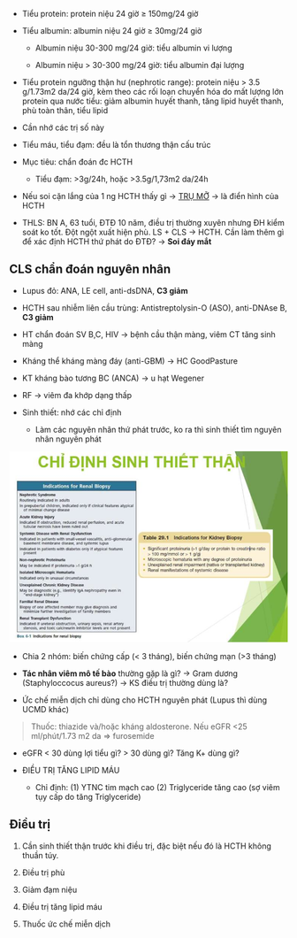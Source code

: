 - Tiểu protein: protein niệu 24 giờ ≥ 150mg/24 giờ  
  
- Tiểu albumin: albumin niệu 24 giờ ≥ 30mg/24 giờ  
  
	- Albumin niệu 30-300 mg/24 giờ: tiểu albumin vi lượng  
  
	- Albumin niệu > 30-300 mg/24 giờ: tiểu albumin đại lượng  
  
- Tiểu protein ngưỡng thận hư (nephrotic range): protein niệu > 3.5 g/1.73m2 da/24 giờ, kèm theo các rối loạn chuyển hóa do mất lượng lớn protein qua nước tiểu: giảm albumin huyết thanh, tăng lipid huyết thanh, phù toàn thân, tiểu lipid
  

  
- Cần nhớ các trị số này
  
- Tiểu máu, tiểu đạm: đều là tổn thương thận cấu trúc
  
- Mục tiêu: chẩn đoán đc HCTH
  
	- Tiểu đạm: >3g/24h, hoặc >3.5g/1,73m2 da/24h
  
- Nếu soi cặn lắng của 1 ng HCTH thấy gì -> [TRỤ MỠ](./B%E1%BA%A4T%20TH%C6%AF%E1%BB%9CNG%20C%E1%BA%B6N%20L%E1%BA%AENG%20N%C6%AF%E1%BB%9AC%20TI%E1%BB%82U.md#Hội%20chứng%20thận%20hư) -> là điển hình của HCTH
  
- THLS: BN A, 63 tuổi, ĐTĐ 10 năm, điều trị thường xuyên nhưng ĐH kiểm soát ko tốt. Đột ngột xuất hiện phù. LS + CLS -> HCTH. Cần làm thêm gì để xác định HCTH thứ phát do ĐTĐ? -> **Soi đáy mắt**
  
## CLS chẩn đoán nguyên nhân
  
- Lupus đỏ: ANA, LE cell, anti-dsDNA, **C3 giảm**
  
- HCTH sau nhiễm liên cầu trùng: Antistreptolysin-O (ASO), anti-DNAse B, **C3 giảm**
  
- HT chẩn đoán SV B,C, HIV -> bệnh cầu thận màng, viêm CT tăng sinh màng
  
- Kháng thể kháng màng đáy (anti-GBM) -> HC GoodPasture
  
- KT kháng bào tương BC (ANCA) -> u hạt Wegener
  
- RF -> viêm đa khớp dạng thấp
  

  
- Sinh thiết: nhớ các chỉ định
  
	- Làm các nguyên nhân thứ phát trước, ko ra thì sinh thiết tìm nguyên nhân nguyên phát
  
![Buổi 14 - Hệ thận niệu (nội)-1687358559407.jpeg](../../../../200%20Files/image/image/Bu%E1%BB%95i%2014%20-%20H%E1%BB%87%20th%E1%BA%ADn%20ni%E1%BB%87u%20(n%E1%BB%99i)-1687358559407.jpeg)
  

  
- Chia 2 nhóm: biến chứng cấp (< 3 tháng), biến chứng mạn (>3 tháng)
  
- **Tác nhân viêm mô tế bào** thường gặp là gì? -> Gram dương (Staphyloccocus aureus?) -> KS điều trị thường dùng là?
  
- Ức chế miễn dịch chỉ dùng cho HCTH nguyên phát (Lupus thì dùng UCMD khác)
  
> Thuốc: thiazide và/hoặc kháng aldosterone. Nếu eGFR <25 ml/phút/1.73 m2 da => furosemide
  
- eGFR < 30 dùng lợi tiểu gì? > 30 dùng gì? Tăng K+ dùng gì?
  
- ĐIỀU TRỊ TĂNG LIPID MÁU
  
	- Chỉ định: (1) YTNC tim mạch cao (2) Triglyceride tăng cao (sợ viêm tụy cấp do tăng Triglyceride)
  

  
## Điều trị
  
1. Cần sinh thiết thận trước khi điều trị, đặc biệt nếu đó là HCTH không thuần túy.  
  
2. Điều trị phù  
  
3. Giảm đạm niệu  
  
4. Điều trị tăng lipid máu  
  
5. Thuốc ức chế miễn dịch